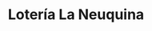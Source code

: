 ---
title: "Lotería La Neuquina"
url: /neuquen/loteria-la-neuquina-domingo-faustino-sarmiento-3/
shop: Lotterie
---